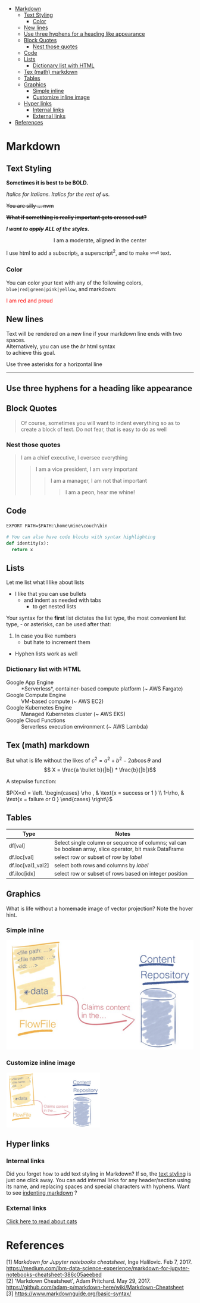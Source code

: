 - [Markdown](#markdown)
  - [Text Styling](#text-styling)
    - [Color](#color)
  - [New lines](#new-lines)
  - [Use three hyphens for a heading like appearance](#use-three-hyphens-for-a-heading-like-appearance)
  - [Block Quotes](#block-quotes)
    - [Nest those quotes](#nest-those-quotes)
  - [Code](#code)
  - [Lists](#lists)
    - [Dictionary list with HTML](#dictionary-list-with-html)
  - [Tex (math) markdown](#tex-math-markdown)
  - [Tables](#tables)
  - [Graphics](#graphics)
    - [Simple inline](#simple-inline)
    - [Customize inline image](#customize-inline-image)
  - [Hyper links](#hyper-links)
    - [Internal links](#internal-links)
    - [External links](#external-links)
- [References](#references)

# Markdown
## Text Styling

**Sometimes it is best to be BOLD.**

*Italics for Italians.* _Italics for the rest of us._

~~You are silly ... nvm~~

~~**What if something is really important gets crossed out?**~~

_**I want to ~~apply~~ ALL of the styles.**_

<div align="center"> I am a moderate, aligned in the center</div>

I use html to add a subscript<sub>1</sub>, a superscript<sup>2</sup>, and to make <sub><sup>small</sup></sub> text.

### Color

You can color your text with any of the following colors, `blue|red|green|pink|yellow`, and markdown:

<font color=red>I am red and proud</font>

## New lines
Text will be rendered on a new line if your markdown line ends with two spaces.  
Alternatively, you can use the _br_ html syntax<br>
to achieve this goal.

Use three asterisks for a horizontal line
***
Use three hyphens for a heading like appearance
---

## Block Quotes

> Of course, sometimes you will want to indent everything so as to create a block of text.
Do not fear, that is easy to do as well


### Nest those quotes
> I am a chief executive, I oversee everything
>> I am a vice president, I am very important
>>> I am a manager, I am not that important
>>>> I am a peon, hear me whine!

## Code
`EXPORT PATH=$PATH:\home\mine\couch\bin`

```python
# You can also have code blocks with syntax highlighting
def identity(x):
  return x
```

## Lists

Let me list what I like about lists

* I like that you can use bullets
    * and indent as needed with tabs
        * to get nested lists  

Your syntax for the __first__ list dictates the list type, the most convenient list type, - or asterisks, can be used after that:

1. In case you like numbers
    - but hate to increment them
- Hyphen lists work as well

### Dictionary list with HTML
<dl>
  <dt>Google App Engine</dt>
  <dd>*Serverless*, container-based compute platform (~ AWS Fargate)</dd>
  <dt>Google Compute Engine</dt>
  <dd>VM-based compute (~ AWS EC2)</dd>
  <dt>Google Kubernetes Engine</dt>
  <dd>Managed Kubernetes cluster (~ AWS EKS)</dd>
  <dt>Google Cloud Functions</dt>
  <dd>Serverless execution environment (~ AWS Lambda)</dd>
</dl>


## Tex (math) markdown

But what is life without the likes of $c^2 = a^2 + b^2 - 2ab\cos\theta$ and $$ X = \frac{a \bullet b}{|b|} * \frac{b}{|b|}$$ 

<!-- A longer derivation with equations lined up

$\begin{align}
 L(\vec{w} | X) & = P(Y | X;\vec{w}) \\
 & = \prod_{i=1}^{N} P(Y = y_i | x_i;\vec{w}) \\
 & = \prod_{i=1}^{N} g_{\vec{w}}(x_i)^{y_i}(1-g_{\vec{w}}(x_i))^{1-y_i}
\end{align}$ -->

A stepwise function:

$P(X=x) = \left.
  \begin{cases}
    \rho , & \text{x = success or 1 } \\
    1-\rho, & \text{x = failure or 0 }
  \end{cases}
  \right\}$



## Tables
| Type              | Notes                                                                                                     |
| ----------------- | --------------------------------------------------------------------------------------------------------- |
| df[val]           | Select single column or sequence of columns; val can be boolean array, slice operator, bit mask DataFrame |
| df.loc[val]       | select row or subset of row by _label_                                                                    |
| df.loc[val1,val2] | select both rows and columns by _label_                                                                   |
| df.iloc[idx]      | select row or subset of rows based on integer position                                                    |


## Graphics

What is life without a homemade image of vector projection?  Note the hover hint.

### Simple inline
![vector](nifi/images/flow_file.png)

### Customize inline image
<img src="nifi/images/flow_file.png" alt="Flow File" title="Let it Flow" width="50%" />


## Hyper links
### Internal links

Did you forget how to add text styling in Markdown?  If so, the [text styling](#styling-sec) is just one click away.  You can add internal links for any header/section using its name, and replacing spaces and special characters with hyphens.  Want to see [indenting markdown](#To-indent-or-not-to-indent) ?


### External links
[Click here to read about cats](https://en.wikipedia.org/wiki/Cat)


# References
<!-- Add citation inline with "a quote goes here" [[1]](#Inge). -->
<a id="Inge">[1]</a> 
*Markdown for Jupyter notebooks cheatsheet*, Inge Halilovic. Feb 7, 2017.  https://medium.com/ibm-data-science-experience/markdown-for-jupyter-notebooks-cheatsheet-386c05aeebed <br>
<a id="Pritchard">[2]</a> 'Markdown Cheatsheet', Adam Pritchard. May 29, 2017. https://github.com/adam-p/markdown-here/wiki/Markdown-Cheatsheet <br>
<a id="basics">[3]</a> https://www.markdownguide.org/basic-syntax/